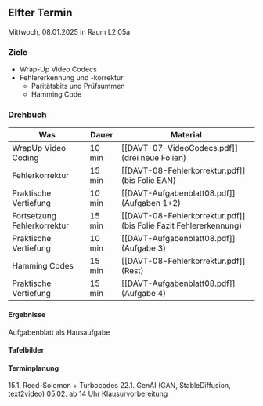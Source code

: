 ## Elfter Termin


Mittwoch, 08.01.2025 in Raum L2.05a

### Ziele

- Wrap-Up Video Codecs
- Fehlererkennung und -korrektur
	- Paritätsbits und Prüfsummen
	- Hamming Code


### Drehbuch

| Was                         | Dauer  | Material                                                          |
| --------------------------- | ------ | ----------------------------------------------------------------- |
| WrapUp Video Coding         | 10 min | [[DAVT-07-VideoCodecs.pdf]] (drei neue Folien)                    |
| Fehlerkorrektur             | 15 min | [[DAVT-08-Fehlerkorrektur.pdf]] (bis Folie EAN)                   |
| Praktische Vertiefung       | 10 min | [[DAVT-Aufgabenblatt08.pdf]] (Aufgaben 1+2)                       |
| Fortsetzung Fehlerkorrektur | 15 min | [[DAVT-08-Fehlerkorrektur.pdf]] (bis Folie Fazit Fehlererkennung) |
| Praktische Vertiefung       | 10 min | [[DAVT-Aufgabenblatt08.pdf]] (Aufgabe 3)                          |
| Hamming Codes               | 15 min | [[DAVT-08-Fehlerkorrektur.pdf]] (Rest)                            |
| Praktische Vertiefung       | 15 min | [[DAVT-Aufgabenblatt08.pdf]] (Aufgabe 4)                          |



#### Ergebnisse 

Aufgabenblatt als Hausaufgabe

#### Tafelbilder


#### Terminplanung

15.1. Reed-Solomon + Turbocodes
22.1. GenAI (GAN, StableDiffusion, text2video)
05.02. ab 14 Uhr Klausurvorbereitung
  
